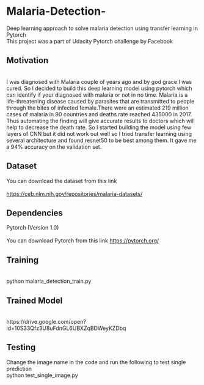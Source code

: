 # Malaria-Detection-
Deep learning approach to solve malaria detection using transfer learning in Pytorch <br> 
This project was a part of Udacity Pytorch challenge by Facebook 

## Motivation 
<br>
I was diagnosed with Malaria couple of years ago and by god grace I was cured.  So I decided to build this deep learning model using pytorch which can identify if your diagnosed with malaria or not in no time. Malaria is a life-threatening disease caused by parasites that are transmitted to people through the bites of infected female.There were an estimated 219 million cases of malaria in 90 countries and deaths rate reached 435000 in 2017. Thus automating the finding will give accurate results to doctors which will help to decrease the death rate. So I started building the model using few layers of CNN but it did not work out well so I tried transfer learning using several architecture and found resnet50 to be best among them. It gave me a 94% accuracy on the validation set.
<br>

## Dataset
You can download the dataset from this link <br>
<br>
https://ceb.nlm.nih.gov/repositories/malaria-datasets/
<br>

## Dependencies
Pytorch (Version 1.0) <br>
<br>
You can download Pytorch from this link https://pytorch.org/ <br>

## Training
<br>
python malaria_detection_train.py 
<br>

## Trained Model
<br>
https://drive.google.com/open?id=10S33Qfz3U8uFdnGL6UBXZqBDWeyKZDbq
<br>

## Testing 

Change the image name in the code and run the following to test single prediction
<br>
python test_single_image.py
<br>



